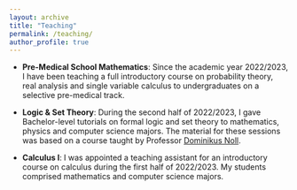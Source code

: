 ```yaml
---
layout: archive
title: "Teaching"
permalink: /teaching/
author_profile: true
---
```


* <b>Pre-Medical School Mathematics</b>: Since the academic year 2022/2023, I have been teaching a full introductory course on probability theory, real analysis and single variable calculus to undergraduates on a selective pre-medical track. 

* <b>Logic & Set Theory</b>: During the second half of 2022/2023, I gave Bachelor-level tutorials on formal logic and set theory to mathematics, physics and computer science majors. The material for these sessions was based on a course taught by Professor [Dominikus Noll](https://www.math.univ-toulouse.fr/~noll/).

* <b>Calculus I</b>: I was appointed a teaching assistant for an introductory course on calculus during the first half of 2022/2023. My students comprised mathematics and computer science majors.    
